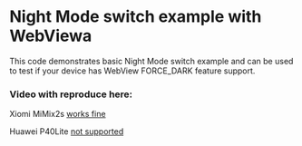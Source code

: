 # Night Mode switch example with WebViewa

This code demonstrates basic Night Mode switch example and can be used to test if your device has WebView FORCE_DARK feature support.

### Video with reproduce here:

Xiomi MiMix2s [works fine](video/night_mode_works_xiomi_mi_mix2s.mp4)


Huawei P40Lite [not supported](video/night_mode_not_supported_huawei_p40lite.mp4)
